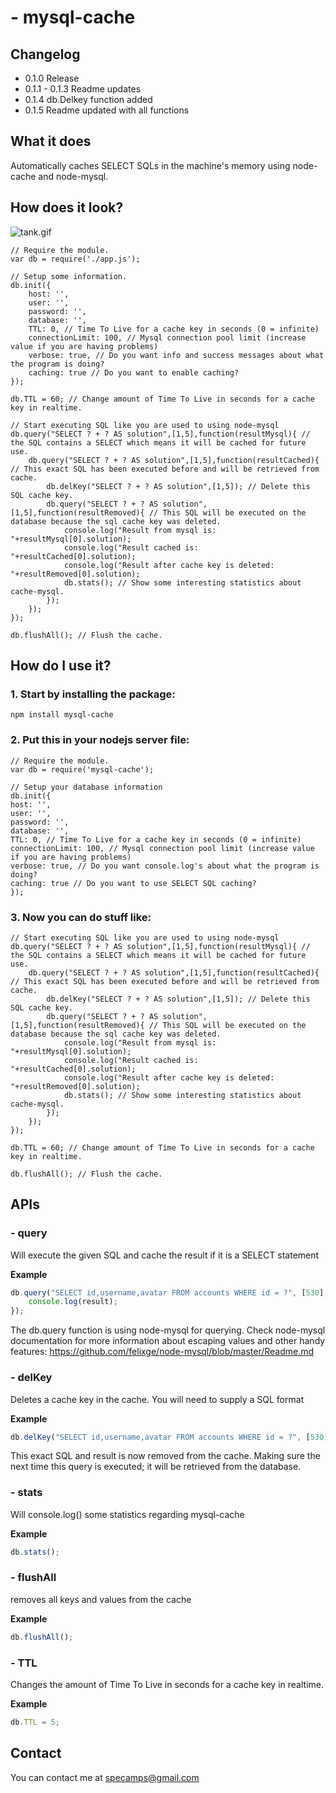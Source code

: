#  - mysql-cache
## Changelog

 - 0.1.0 Release
 - 0.1.1 - 0.1.3 Readme updates
 - 0.1.4 db.Delkey function added
 - 0.1.5 Readme updated with all functions

## What it does

Automatically caches SELECT SQLs in the machine's memory using node-cache and node-mysql.


## How does it look?

![tank.gif](https://bitbucket.org/repo/jjGr8o/images/2064265396-tank.gif)

    // Require the module.
    var db = require('./app.js');
    
    // Setup some information.
    db.init({
    	host: '',
    	user: '',
    	password: '',
    	database: '',
    	TTL: 0, // Time To Live for a cache key in seconds (0 = infinite)
    	connectionLimit: 100, // Mysql connection pool limit (increase value if you are having problems)
    	verbose: true, // Do you want info and success messages about what the program is doing?
    	caching: true // Do you want to enable caching?
    });
    
    db.TTL = 60; // Change amount of Time To Live in seconds for a cache key in realtime.
    
    // Start executing SQL like you are used to using node-mysql
    db.query("SELECT ? + ? AS solution",[1,5],function(resultMysql){ // the SQL contains a SELECT which means it will be cached for future use.
    	db.query("SELECT ? + ? AS solution",[1,5],function(resultCached){ // This exact SQL has been executed before and will be retrieved from cache.
    		db.delKey("SELECT ? + ? AS solution",[1,5]); // Delete this SQL cache key.
    		db.query("SELECT ? + ? AS solution",[1,5],function(resultRemoved){ // This SQL will be executed on the database because the sql cache key was deleted.
    			console.log("Result from mysql is: "+resultMysql[0].solution);
    			console.log("Result cached is: "+resultCached[0].solution);
    			console.log("Result after cache key is deleted: "+resultRemoved[0].solution);
    			db.stats(); // Show some interesting statistics about cache-mysql.
    		});
    	});
    });
    
    db.flushAll(); // Flush the cache.



##  How do I use it?

### 1. Start by installing the package:
    npm install mysql-cache

### 2. Put this in your nodejs server file:

    // Require the module.
    var db = require('mysql-cache');

    // Setup your database information
    db.init({
	host: '',
	user: '',
	password: '',
	database: '',
    TTL: 0, // Time To Live for a cache key in seconds (0 = infinite)
	connectionLimit: 100, // Mysql connection pool limit (increase value if you are having problems)
	verbose: true, // Do you want console.log's about what the program is doing?
	caching: true // Do you want to use SELECT SQL caching?
    });




	
### 3. Now you can do stuff like:
    // Start executing SQL like you are used to using node-mysql
    db.query("SELECT ? + ? AS solution",[1,5],function(resultMysql){ // the SQL contains a SELECT which means it will be cached for future use.
    	db.query("SELECT ? + ? AS solution",[1,5],function(resultCached){ // This exact SQL has been executed before and will be retrieved from cache.
    		db.delKey("SELECT ? + ? AS solution",[1,5]); // Delete this SQL cache key.
    		db.query("SELECT ? + ? AS solution",[1,5],function(resultRemoved){ // This SQL will be executed on the database because the sql cache key was deleted.
    			console.log("Result from mysql is: "+resultMysql[0].solution);
    			console.log("Result cached is: "+resultCached[0].solution);
    			console.log("Result after cache key is deleted: "+resultRemoved[0].solution);
    			db.stats(); // Show some interesting statistics about cache-mysql.
    		});
    	});
    });
    
    db.TTL = 60; // Change amount of Time To Live in seconds for a cache key in realtime.
    
    db.flushAll(); // Flush the cache.

## APIs
###  - query
Will execute the given SQL and cache the result if it is a SELECT statement

__Example__

```javascript
db.query("SELECT id,username,avatar FROM accounts WHERE id = ?", [530], function(result) {
    console.log(result);
});
```

The db.query function is using node-mysql for querying. Check node-mysql documentation for more information about escaping values and other handy features: https://github.com/felixge/node-mysql/blob/master/Readme.md

### - delKey
Deletes a cache key in the cache. You will need to supply a SQL format

__Example__

```javascript
db.delKey("SELECT id,username,avatar FROM accounts WHERE id = ?", [530]);
```

This exact SQL and result is now removed from the cache. Making sure the next time this query is executed; it will be retrieved from the database.

###  - stats
Will console.log() some statistics regarding mysql-cache

__Example__

```javascript
db.stats();
```

###  - flushAll
removes all keys and values from the cache

__Example__

```javascript
db.flushAll();
```

###  - TTL
Changes the amount of Time To Live in seconds for a cache key in realtime.

__Example__

```javascript
db.TTL = 5;
```




## Contact
You can contact me at specamps@gmail.com